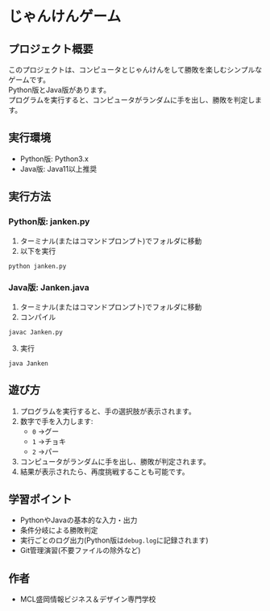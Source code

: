 # じゃんけんゲーム
## プロジェクト概要
このプロジェクトは、コンピュータとじゃんけんをして勝敗を楽しむシンプルなゲームです。  
Python版とJava版があります。  
プログラムを実行すると、コンピュータがランダムに手を出し、勝敗を判定します。

## 実行環境
- Python版: Python3.x
- Java版: Java11以上推奨

## 実行方法
### Python版: janken.py
1. ターミナル(またはコマンドプロンプト)でフォルダに移動
1. 以下を実行
```
python janken.py
```


### Java版: Janken.java
1. ターミナル(またはコマンドプロンプト)でフォルダに移動
1. コンパイル 
```
javac Janken.py
```
3. 実行
```
java Janken
```
## 遊び方
1. プログラムを実行すると、手の選択肢が表示されます。
1. 数字で手を入力します:
    - ```0``` →グー
    - ```1``` →チョキ
    - ```2``` →パー
1. コンピュータがランダムに手を出し、勝敗が判定されます。
1. 結果が表示されたら、再度挑戦することも可能です。

## 学習ポイント
- PythonやJavaの基本的な入力・出力
- 条件分岐による勝敗判定
- 実行ごとのログ出力(Python版は```debug.log```に記録されます)
- Git管理演習(不要ファイルの除外など)
## 作者
- MCL盛岡情報ビジネス＆デザイン専門学校
